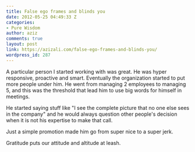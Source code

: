 ```yaml
---
title: False ego frames and blinds you
date: 2012-05-25 04:49:33 Z
categories:
- Pure Wisdom
author: aziz
comments: true
layout: post
link: https://azizali.com/false-ego-frames-and-blinds-you/
wordpress_id: 287
---
```


A particular person I started working with was great. He was hyper responsive, proactive and smart. Eventually the organization started to put more people under him. He went from managing 2 employees to managing 5, and this was the threshold that lead him to use big words for himself in meetings.

He started saying stuff like "I see the complete picture that no one else sees in the company" and he would always question other people's decision when it is not his expertise to make that call.

Just a simple promotion made him go from super nice to a super jerk.

Gratitude puts our attitude and altitude at leash.
